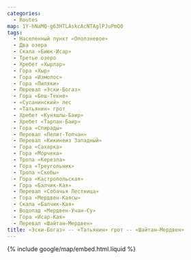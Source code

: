 ```yaml
---
categories: 
  - Routes
map: 1Y-hNaMQ-g63HTLAskcAcNTAglPJuPmQ0
tags:
  - Населенный пункт «Оползневое»
  - Два озера
  - Скала «Биюк-Исар»
  - Третье озеро
  - Хребет «Хырлар»
  - Гора «Хыр»
  - Гора «Измолос»
  - Гора «Пиляки»
  - Перевал «Эски-Богаз»
  - Гора «Беш-Текне»
  - «Сусанинский» лес
  - «Татьянин» грот
  - Хребет «Куняшлы-Баир»
  - Хребет «Тарпан-Баир»
  - Гора «Спирады»
  - Перевал «Пелит-Топчан»
  - Перевал «Кикинеиз Западный»
  - Гора «Сахарка»
  - Гора «Морчека»
  - Тропа «Керезла»
  - Гора «Треугольник»
  - Тропа «Скобы»
  - Гора «Кастропольская»
  - Гора «Балчик-Кая»
  - Перевал «Собачья Лестница»
  - Гора «Мердвен-Каясы»
  - Скала «Балчик-Кая»
  - Водопад «Мердвен-Учан-Су»
  - Гора «Исар-Кая»
  - Перевал «Шайтан–Мердвен»
title: «Эски-Богаз» -- «Татьянин» грот -- «Шайтан–Мердвен»
---
```


{% include google/map/embed.html.liquid %}
